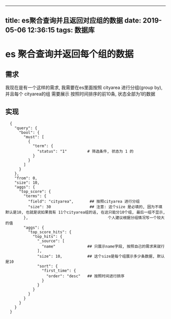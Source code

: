
---
title: es聚合查询并且返回对应组的数据
date: 2019-05-06 12:36:15
tags: 数据库
---


# es 聚合查询并返回每个组的数据
## 需求
   我现在是有一个这样的需求, 我需要在es里面按照 cityarea 进行分组(group by), 并且每个 cityarea的组 需要展示 按照时间排序的前10条, 状态全部为1的数据
## 实现
```
  {
    "query": {
      "bool": {
        "must": [
          {
            "term": {
              "status": "1"         # 筛选条件, 状态为 1 的
            }
          }
        ]
      }
    },
    "from": 0,
    "size": 10,
    "aggs": {
      "top_score": {
        "terms": {
          "field": "cityarea",       ## 按照cityarea 进行分组
          "size": 30                 ## 注意: 这个size 是必填的, 因为不填默认是10, 也就是说如果我有 11个cityarea组的话, 在这只能分10个组, 最后一组不显示,
        },                                   个人建议根据分组情况写一个较大的值
        "aggs": {
          "top_score_hits": {
            "top_hits": {
              "_source": [
                "name"              ## 只展示name字段, 按照自己的需求来就行 
              ],
              "size": 10,           ## 这个size是每个组展示多少条数据, 默认是10
              "sort": {
                "first_time": {
                  "order": "desc"   ## 按照时间进行排序
                }
              }
            }
          }
        }
      }
    }
  }
```

    